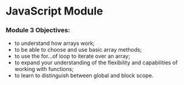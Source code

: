  <h1>JavaScript Module</h1>

 <h3>Module 3 Objectives:</h3>
 
<ul>
    <li>to understand how arrays work;</li>
    <li>to be able to choose and use basic array methods;</li>
    <li>to use the for...of loop to iterate over an array;</li>
    <li>to expand your understanding of the flexibility and capabilities of working with functions;</li>
    <li>to learn to distinguish between global and block scope.</li>
</ul>
